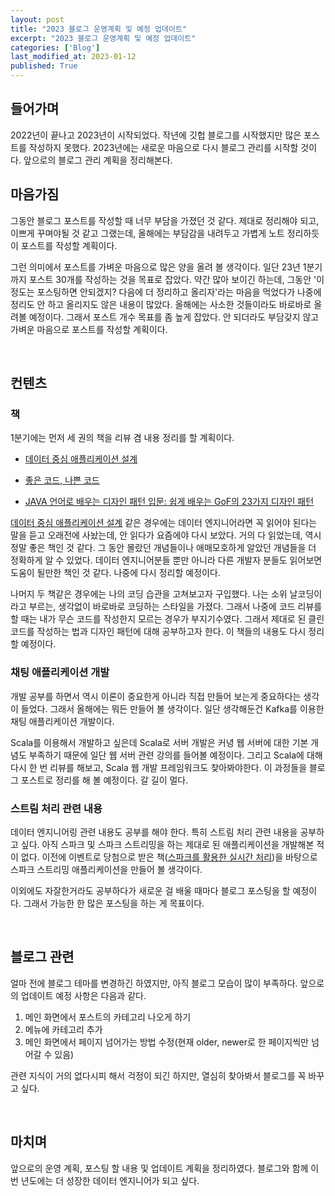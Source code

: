 ```yaml
---
layout: post
title: "2023 블로그 운영계획 및 예정 업데이트"
excerpt: "2023 블로그 운영계획 및 예정 업데이트"
categories: ['Blog']
last_modified_at: 2023-01-12
published: True
---
```


## 들어가며

2022년이 끝나고 2023년이 시작되었다. 작년에 깃헙 블로그를 시작했지만 많은 포스트를 작성하지 못했다. 2023년에는 새로운 마음으로 다시 블로그 관리를 시작할 것이다. 앞으로의 블로그 관리 계획을 정리해본다.

## 마음가짐

그동안 블로그 포스트를 작성할 때 너무 부담을 가졌던 것 같다. 제대로 정리해야 되고, 이쁘게 꾸며야될 것 같고 그랬는데, 올해에는 부담감을 내려두고 가볍게 노트 정리하듯이 포스트를 작성할 계획이다.

그런 의미에서 포스트를 가벼운 마음으로 많은 양을 올려 볼 생각이다. 일단 23년 1분기까지 포스트 30개를 작성하는 것을 목표로 잡았다. 약간 많아 보이긴 하는데, 그동안 '이정도는 포스팅하면 안되겠지? 다음에 더 정리하고 올리자'라는 마음을 먹었다가 나중에 정리도 안 하고 올리지도 않은 내용이 많았다. 올해에는 사소한 것들이라도 바로바로 올려볼 예정이다. 그래서 포스트 개수 목표를 좀 높게 잡았다. 안 되더라도 부담갖지 않고 가벼운 마음으로 포스트를 작성할 계획이다.

<br/>

## 컨텐츠

### 책

1분기에는 먼저 세 권의 책을 리뷰 겸 내용 정리를 할 계획이다.

- [데이터 중심 애플리케이션 설계](https://product.kyobobook.co.kr/detail/S000001766328)

- [좋은 코드, 나쁜 코드](https://product.kyobobook.co.kr/detail/S000061353995)

- [JAVA 언어로 배우는 디자인 패턴 입문: 쉽게 배우는 GoF의 23가지 디자인 패턴](https://product.kyobobook.co.kr/detail/S000200311846)

[데이터 중심 애플리케이션 설계](https://product.kyobobook.co.kr/detail/S000001766328) 같은 경우에는 데이터 엔지니어라면 꼭 읽어야 된다는 말을 듣고 오래전에 사놨는데, 안 읽다가 요즘에야 다시 보았다. 거의 다 읽었는데, 역시 정말 좋은 책인 것 같다. 그 동안 몰랐던 개념들이나 애매모호하게 알았던 개념들을 더 정확하게 알 수 있었다. 데이터 엔지니어분들 뿐만 아니라 다른 개발자 분들도 읽어보면 도움이 될만한 책인 것 같다. 나중에 다시 정리할 예정이다.

나머지 두 책같은 경우에는 나의 코딩 습관을 고쳐보고자 구입했다. 나는 소위 날코딩이라고 부르는, 생각없이 바로바로 코딩하는 스타일을 가졌다. 그래서 나중에 코드 리뷰를 할 때는 내가 무슨 코드를 작성한지 모르는 경우가 부지기수였다. 그래서 제대로 된 클린 코드를 작성하는 법과 디자인 패턴에 대해 공부하고자 한다. 이 책들의 내용도 다시 정리할 예정이다.   

### 채팅 애플리케이션 개발

개발 공부를 하면서 역시 이론이 중요한게 아니라 직접 만들어 보는게 중요하다는 생각이 들었다. 그래서 올해에는 뭐든 만들어 볼 생각이다. 일단 생각해둔건 Kafka를 이용한 채팅 애플리케이션 개발이다.

Scala를 이용해서 개발하고 싶은데 Scala로 서버 개발은 커녕 웹 서버에 대한 기본 개념도 부족하기 때문에 일단 웹 서버 관련 강의를 들어볼 예정이다. 그리고 Scala에 대해 다시 한 번 리뷰를 해보고, Scala 웹 개발 프레임워크도 찾아봐야한다. 이 과정들을 블로그 포스트로 정리를 해 볼 예정이다. 갈 길이 멀다.   

### 스트림 처리 관련 내용

데이터 엔지니어링 관련 내용도 공부를 해야 한다. 특히 스트림 처리 관련 내용을 공부하고 싶다. 아직 스파크 및 스파크 스트리밍을 하는 제대로 된 애플리케이션을 개발해본 적이 없다. 이전에 이벤트로 당첨으로 받은 책([스파크를 활용한 실시간 처리](https://product.kyobobook.co.kr/detail/S000001810360))을 바탕으로 스파크 스트리밍 애플리케이션을 만들어 볼 생각이다.   

이외에도 자잘한거라도 공부하다가 새로운 걸 배울 때마다 블로그 포스팅을 할 예정이다. 그래서 가능한 한 많은 포스팅을 하는 게 목표이다.

<br/>

## 블로그 관련

얼마 전에 블로그 테마를 변경하긴 하였지만, 아직 블로그 모습이 많이 부족하다. 앞으로의 업데이트 예정 사항은 다음과 같다.

1. 메인 화면에서 포스트의 카테고리 나오게 하기
2. 메뉴에 카테고리 추가
3. 메인 화면에서 페이지 넘어가는 방법 수정(현재 older, newer로 한 페이지씩만 넘어갈 수 있음)

관련 지식이 거의 없다시피 해서 걱정이 되긴 하지만, 열심히 찾아봐서 블로그를 꼭 바꾸고 싶다.

<br/>

## 마치며

앞으로의 운영 계획, 포스팅 할 내용 및 업데이트 계획을 정리하였다. 블로그와 함께 이번 년도에는 더 성장한 데이터 엔지니어가 되고 싶다.

